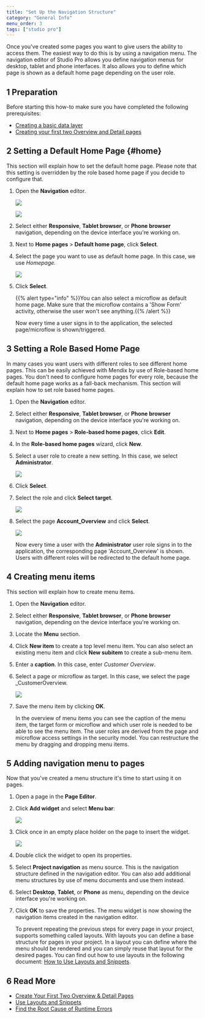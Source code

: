 ```yaml
---
title: "Set Up the Navigation Structure"
category: "General Info"
menu_order: 3
tags: ["studio pro"]
---
```

Once you've created some pages you want to give users the ability to access them. The easiest way to do this is by using a navigation menu. The navigation editor of Studio Pro allows you define navigation menus for desktop, tablet and phone interfaces. It also allows you to define which page is shown as a default home page depending on the user role.

## 1 Preparation

Before starting this how-to make sure you have completed the following prerequisites:

*   [Creating a basic data layer](../data-models/create-a-basic-data-layer)
*   [Creating your first two Overview and Detail pages](../front-end/create-your-first-two-overview-and-detail-pages)

## 2 Setting a Default Home Page {#home}

This section will explain how to set the default home page. Please note that this setting is overridden by the role based home page if you decide to configure that.

1.  Open the **Navigation** editor.

    ![](attachments/18448703/18581313.png)

    ![](attachments/18448703/18581311.png)

2.  Select either **Responsive**, **Tablet browser**, or **Phone browser** navigation, depending on the device interface you're working on.
3.  Next to **Home pages** > **Default home page**, click **Select**.
4.  Select the page you want to use as default home page. In this case, we use _Homepage._

    ![](attachments/18448703/18581309.png)

5.  Click **Select**.

    {{% alert type="info" %}}You can also select a microflow as default home page. Make sure that the microflow contains a 'Show Form' activity, otherwise the user won't see anything.{{% /alert %}}

    Now every time a user signs in to the application, the selected page/microflow is shown/triggered.

## <a name="Setupthenavigationstructure-Settherolebasedhomepage" rel="nofollow"></a>3 Setting a Role Based Home Page

In many cases you want users with different roles to see different home pages. This can be easily achieved with Mendix by use of Role-based home pages. You don't need to configure home pages for every role, because the default home page works as a fall-back mechanism. This section will explain how to set role based home pages.

1.  Open the **Navigation** editor.
2.  Select either **Responsive**, **Tablet browser**, or **Phone browser** navigation, depending on the device interface you're working on.
3.  Next to **Home pages** > **Role-based home pages**, click **Edit**.
4.  In the **Role-based home pages** wizard, click **New**.
5.  Select a user role to create a new setting. In this case, we select **Administrator**.

    ![](attachments/18448703/18581306.png)

6.  Click **Select**.
7.  Select the role and click **Select target**.

    ![](attachments/18448703/18581305.png)

8.  Select the page **Account_Overview** and click **Select**.

    ![](attachments/18448703/18581304.png)

    Now every time a user with the **Administrator** user role signs in to the application, the corresponding page 'Account_Overview' is shown. Users with different roles will be redirected to the default home page.

## <a name="Setupthenavigationstructure-Createmenuitems" rel="nofollow"></a>4 Creating menu items

This section will explain how to create menu items.

1.  Open the **Navigation** editor.
2.  Select either **Responsive**, **Tablet browser**, or **Phone browser** navigation, depending on the device interface you're working on.
3.  Locate the **Menu** section.
4.  Click **New item** to create a top level menu item. You can also select an existing menu item and click **New subitem** to create a sub-menu item.
5.  Enter a **caption**. In this case, enter _Customer Overview_.
6.  Select a page or microflow as target. In this case, we select the page _CustomerOverview.

    ![](attachments/18448703/18581302.png)

7.  Save the menu item by clicking **OK**.

    In the overview of menu items you can see the caption of the menu item, the target form or microflow and which user role is needed to be able to see the menu item. The user roles are derived from the page and microflow access settings in the security model. You can restructure the menu by dragging and dropping menu items.

## <a name="Setupthenavigationstructure-Addnavigationmenutopages" rel="nofollow"></a>5 Adding navigation menu to pages

Now that you've created a menu structure it's time to start using it on pages.

1.  Open a page in the **Page Editor**.
2.  Click **Add widget** and select **Menu bar**:

    ![](attachments/18448703/18581316.png)

3.  Click once in an empty place holder on the page to insert the widget.

    ![](attachments/18448703/18581315.png)

4.  Double click the widget to open its properties.
5.  Select **Project navigation** as menu source. This is the navigation structure defined in the navigation editor. You can also add additional menu structures by use of menu documents and use them instead.
6.  Select **Desktop**, **Tablet**, or **Phone** as menu, depending on the device interface you're working on.
7.  Click **OK** to save the properties. The menu widget is now showing the navigation items created in the navigation editor.

    To prevent repeating the previous steps for every page in your project,  supports something called layouts. With layouts you can define a base structure for pages in your project. In a layout you can define where the menu should be rendered and you can simply reuse that layout for the desired pages. You can find out how to use layouts in the following document: [How to Use Layouts and Snippets](../front-end/layouts-and-snippets).

## 6 Read More

* [Create Your First Two Overview & Detail Pages](../front-end/create-your-first-two-overview-and-detail-pages)
* [Use Layouts and Snippets](../front-end/layouts-and-snippets)
* [Find the Root Cause of Runtime Errors](../monitoring-troubleshooting/finding-the-root-cause-of-runtime-errors)
